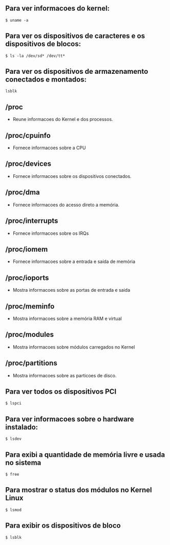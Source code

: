 

## Para ver informacoes do kernel:
```
$ uname -a
```

## Para ver os dispositivos de caracteres e os dispositivos de blocos:
```
$ ls -la /dev/sd* /dev/tt*
```

## Para ver os dispositivos de armazenamento conectados e montados:
```
lsblk
```

## /proc
- Reune informacoes do Kernel e dos processos.

## /proc/cpuinfo
- Fornece informacoes sobre a CPU

## /proc/devices
- Fornece informacoes sobre os dispositivos conectados.

## /proc/dma
- Fornece informacoes do acesso direto a memória.

## /proc/interrupts
- Fornece informacoes sobre os IRQs

## /proc/iomem
- Fornece informacoes sobre a entrada e saída de memória

## /proc/ioports
- Mostra informacoes sobre as portas de entrada e saida

## /proc/meminfo
- Mostra informacoes sobre a memória RAM e virtual

## /proc/modules
- Mostra informacoes sobre módulos carregados no Kernel

## /proc/partitions
- Mostra informacoes sobre as particoes de disco.


## Para ver todos os dispositivos PCI
```
$ lspci
```

## Para ver informacoes sobre o hardware instalado:
```
$ lsdev
```

## Para exibi a quantidade de memória livre e usada no sistema
```
$ free
```

## Para mostrar o status dos módulos no Kernel Linux
```
$ lsmod
```

## Para exibir os dispositivos de bloco
```
$ lsblk
```

